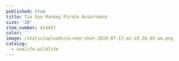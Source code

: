 ```yaml
---
published: true
title: Tie Dye Monkey Pirate Assortment
size: '20'
item_number: 4144X7
color: ''
image: /static/uploads/screen-shot-2019-07-17-at-10.38.45-am.png
catalog:
  - sealife-wildlife
---
```


